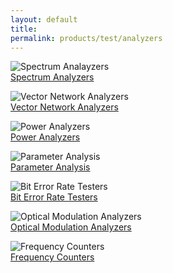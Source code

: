 ```yaml
---
layout: default
title: 
permalink: products/test/analyzers
---
```



![Spectrum Analayzers ][spectrum]  
[Spectrum Analyzers](../test/languages)

![Vector Network Analyzers ][vna]  
[Vector Network Analyzers](../test/languages)

![Power Analyzers ][power]  
[Power Analyzers](../test/languages)

![Parameter Analysis ][param]  
[Parameter Analysis](../test/languages)

![Bit Error Rate Testers ][ber]  
[Bit Error Rate Testers](../test/languages)

![Optical Modulation Analyzers ][optical]  
[Optical Modulation Analyzers](../test/languages)

![Frequency Counters][frequency]  
[Frequency Counters](../test/languages)


[spectrum]: ../../img/spectrum.png "spectrum analyzers"
[vna]: ../../img/vna.png "vna"
[power]: ../../img/power.png "pwr"
[param]: ../../img/param.png "prm"
[ber]: ../../img/ber.png "ber"
[optical]: ../../img/optical.png "opt"
[frequency]: ../../img/frequency.png "frq"
